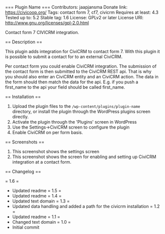 === Plugin Name ===
Contributors: jaapjansma
Donate link: https://civicoop.org/
Tags: contact form 7, cf7, civicrm
Requires at least: 4.3
Tested up to: 5.2
Stable tag: 1.6
License: GPLv2 or later
License URI: http://www.gnu.org/licenses/gpl-2.0.html

Contact form 7 CIVICRM integration.

== Description ==

This plugin adds integration for CiviCRM to contact form 7. With this plugin it is possible to submit a contact for to an external CiviCRM.

Per contact form you could enable CiviCRM integration. The submission of the contact form is then submitted to the CiviCRM REST api. That is why you should also enter an CiviCRM entity and an CiviCRM action. The data in the form should then match the data for the api. E.g. if you push a first_name to the api your field should be called first_name.

== Installation ==

1. Upload the plugin files to the `/wp-content/plugins/plugin-name` directory, or install the plugin through the WordPress plugins screen directly.
1. Activate the plugin through the 'Plugins' screen in WordPress
1. Use the Settings->CiviCRM screen to configure the plugin
1. Enable CiviCRM on per form basis.


== Screenshots ==

1. This screenshot shows the settings screen
2. This screenshot shows the screen for enabling and setting up CiviCRM integration at a contact form.

== Changelog ==

= 1.6 =
* Updated readme
= 1.5 =
* Updated readme
= 1.4 =
* Updated text domain
= 1.3 =
* Updated data handling and added a path for the civicrm installation
= 1.2 =
* Updated readme
= 1.1 =
* Changed text domain
= 1.0 =
* Initial commit


